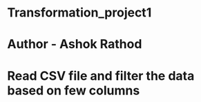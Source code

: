 # Transformation_project1
# Author - Ashok Rathod
# Read CSV file and filter the data based on few columns
